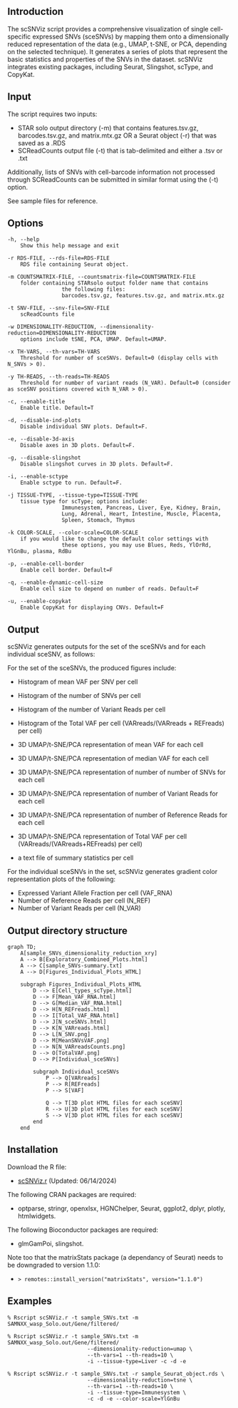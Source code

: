 ## Introduction
The scSNViz script provides a comprehensive visualization of single cell-specific expressed SNVs (sceSNVs) by mapping them onto a dimensionally reduced representation of the data (e.g., UMAP, t-SNE, or PCA, depending on the selected technique). It generates a series of plots that represent the basic statistics and properties of the SNVs in the dataset. scSNViz integrates existing packages, including Seurat, Slingshot, scType, and CopyKat.
 
## Input
The script requires two inputs:
- STAR solo output directory (-m) that contains features.tsv.gz, barcodes.tsv.gz, and matrix.mtx.gz OR a Seurat object (-r) that was saved as a .RDS
- SCReadCounts output file (-t) that is tab-delimited and either a .tsv or .txt
  
Additionally, lists of SNVs with cell-barcode information not processed through SCReadCounts can be submitted in similar format using the (-t) option. 

See sample files for reference.

## Options
	-h, --help
		Show this help message and exit

	-r RDS-FILE, --rds-file=RDS-FILE
		RDS file containing Seurat object.

	-m COUNTSMATRIX-FILE, --countsmatrix-file=COUNTSMATRIX-FILE
		folder containing STARsolo output folder name that contains
                     the following files:
                     barcodes.tsv.gz, features.tsv.gz, and matrix.mtx.gz

	-t SNV-FILE, --snv-file=SNV-FILE
		scReadCounts file

	-w DIMENSIONALITY-REDUCTION, --dimensionality-reduction=DIMENSIONALITY-REDUCTION
		options include tSNE, PCA, UMAP. Default=UMAP.

	-x TH-VARS, --th-vars=TH-VARS
		Threshold for number of sceSNVs. Default=0 (display cells with N_SNVs > 0).

	-y TH-READS, --th-reads=TH-READS
		Threshold for number of variant reads (N_VAR). Default=0 (consider as sceSNV positions covered with N_VAR > 0).

	-c, --enable-title
		Enable title. Default=T

	-d, --disable-ind-plots
		Disable individual SNV plots. Default=F.

	-e, --disable-3d-axis
		Disable axes in 3D plots. Default=F.

	-g, --disable-slingshot
		Disable slingshot curves in 3D plots. Default=F.

	-i, --enable-sctype
		Enable sctype to run. Default=F.

	-j TISSUE-TYPE, --tissue-type=TISSUE-TYPE
		tissue type for scType; options include:
                     Immunesystem, Pancreas, Liver, Eye, Kidney, Brain,
                     Lung, Adrenal, Heart, Intestine, Muscle, Placenta,
                     Spleen, Stomach, Thymus

	-k COLOR-SCALE, --color-scale=COLOR-SCALE
		if you would like to change the default color settings with
                     these options, you may use Blues, Reds, YlOrRd, YlGnBu, plasma, RdBu

	-p, --enable-cell-border
		Enable cell border. Default=F

	-q, --enable-dynamic-cell-size
		Enable cell size to depend on number of reads. Default=F

  	-u, --enable-copykat
   		Enable CopyKat for displaying CNVs. Default=F

## Output
scSNViz generates outputs for the set of the sceSNVs and for each individual sceSNV, as follows:

For the set of the sceSNVs, the produced figures include:
- Histogram of mean VAF per SNV per cell
- Histogram of the number of SNVs per cell
- Histogram of the number of Variant Reads per cell
- Histogram of the Total VAF per cell (VARreads/(VARreads + REFreads) per cell)
  
- 3D UMAP/t-SNE/PCA representation of mean VAF for each cell
- 3D UMAP/t-SNE/PCA representation of median VAF for each cell
- 3D UMAP/t-SNE/PCA representation of number of number of SNVs for each cell
- 3D UMAP/t-SNE/PCA representation of number of Variant Reads for each cell
- 3D UMAP/t-SNE/PCA representation of number of Reference Reads for each cell
- 3D UMAP/t-SNE/PCA representation of Total VAF per cell (VARreads/(VARreads+REFreads) per cell)
- a text file of summary statistics per cell
  
For the individual sceSNVs in the set, scSNViz generates gradient color representation plots of the following:
  - Expressed Variant Allele Fraction per cell (VAF_RNA)
  - Number of Reference Reads per cell (N_REF)
  - Number of Variant Reads per cell (N_VAR)

## Output directory structure

```mermaid
graph TD;
    A[sample_SNVs_dimensionality_reduction_xry]
    A --> B[Exploratory_Combined_Plots.html]
    A --> C[sample_SNVs-summary.txt]
    A --> D[Figures_Individual_Plots_HTML]
    
    subgraph Figures_Individual_Plots_HTML
        D --> E[Cell_types_scType.html]
        D --> F[Mean_VAF_RNA.html]
        D --> G[Median_VAF_RNA.html]
        D --> H[N_REFreads.html]
        D --> I[Total_VAF_RNA.html]
        D --> J[N_sceSNVs.html]
        D --> K[N_VARreads.html]
        D --> L[N_SNV.png]
        D --> M[MeanSNVsVAF.png]
        D --> N[N_VARreadsCounts.png]
        D --> O[TotalVAF.png]
        D --> P[Individual_sceSNVs]

        subgraph Individual_sceSNVs
            P --> Q[VARreads]
            P --> R[REFreads]
            P --> S[VAF]

            Q --> T[3D plot HTML files for each sceSNV]
            R --> U[3D plot HTML files for each sceSNV]
            S --> V[3D plot HTML files for each sceSNV]
        end
    end
```

## Installation

Download the R file: 
- [scSNViz.r](https://raw.githubusercontent.com/HorvathLab/NGS/master/scSNViz/scSNViz.r) (Updated: 06/14/2024)

The following CRAN packages are required:
- optparse, stringr, openxlsx, HGNChelper, Seurat, ggplot2, dplyr, plotly, htmlwidgets.

The following Bioconductor packages are required:
- glmGamPoi, slingshot.

Note too that the matrixStats package (a dependancy of Seurat) needs to be downgraded to version 1.1.0:
- `> remotes::install_version("matrixStats", version="1.1.0")`

## Examples
```
% Rscript scSNViz.r -t sample_SNVs.txt -m SAMNXX_wasp_Solo.out/Gene/filtered/
```
```
% Rscript scSNViz.r -t sample_SNVs.txt -m SAMNXX_wasp_Solo.out/Gene/filtered/
                         --dimensionality-reduction=umap \
                         --th-vars=1 --th-reads=10 \
                         -i --tissue-type=Liver -c -d -e 
```
```
% Rscript scSNViz.r -t sample_SNVs.txt -r sample_Seurat_object.rds \
                         --dimensionality-reduction=tsne \
                         --th-vars=1 --th-reads=10 \
                         -i --tissue-type=Immunesystem \
                         -c -d -e --color-scale=YlGnBu 
```





